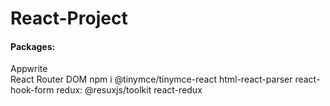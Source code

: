 # React-Project

#### Packages:
Appwrite    
React Router DOM
npm i @tinymce/tinymce-react
html-react-parser
react-hook-form
redux: @resuxjs/toolkit 
react-redux